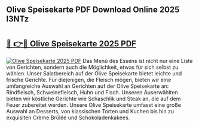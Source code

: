 ## Olive Speisekarte PDF Download Online 2025 l3NTz

# <h2><a href="http://gc7zp6w.nevu.top/?p=Olive+Speisekarte">🔗 👉🔴 Olive Speisekarte 2025 PDF</a></h2>

[![Olive Speisekarte 2025 PDF](https://i.imgur.com/dBaPXMq.png)](http://gc7zp6w.nevu.top/?p=Olive+Speisekarte)
Das Menü des Essens ist nicht nur eine Liste von Gerichten, sondern auch die Möglichkeit, etwas für sich selbst zu wählen. Unser Salatbereich auf der Olive Speisekarte bietet leichte und frische Gerichte. Für diejenigen, die Fleisch mögen, bieten wir eine umfangreiche Auswahl an Gerichten auf der Olive Speisekarte an: Rindfleisch, Schweinefleisch, Huhn und Fisch. Unseren Auserwählten bieten wir köstliche Gerichte wie Schaschlik und Steak an, die auf dem Feuer zubereitet werden. Unsere Olive Speisekarte umfasst eine große Auswahl an Desserts, von klassischen Torten und Kuchen bis hin zu exquisiten Crème Brûlée und Schokoladenkakees.
